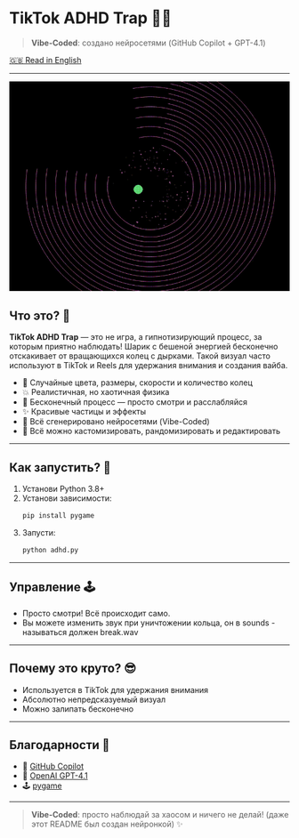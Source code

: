 # TikTok ADHD Trap 🎯✨

> **Vibe-Coded**: создано нейросетями (GitHub Copilot + GPT-4.1)

[🇬🇧 Read in English](README_en.md)

---

![demo](demo.gif)

## Что это? 🤔

**TikTok ADHD Trap** — это не игра, а гипнотизирующий процесс, за которым приятно наблюдать! Шарик с бешеной энергией бесконечно отскакивает от вращающихся колец с дырками. Такой визуал часто используют в TikTok и Reels для удержания внимания и создания вайба.

- 🎨 Случайные цвета, размеры, скорости и количество колец
- 💥 Реалистичная, но хаотичная физика
- 🔄 Бесконечный процесс — просто смотри и расслабляйся
- ✨ Красивые частицы и эффекты
- 🤖 Всё сгенерировано нейросетями (Vibe-Coded)
- 🎨 Всё можно кастомизировать, рандомизировать и редактировать

---

## Как запустить? 🚀

1. Установи Python 3.8+
2. Установи зависимости:
   ```bash
   pip install pygame
   ```
3. Запусти:
   ```bash
   python adhd.py
   ```

---

## Управление 🕹️

- Просто смотри! Всё происходит само.
- Вы можете изменить звук при уничтожении кольца, он в sounds - называться должен break.wav

---

## Почему это круто? 😎

- Используется в TikTok для удержания внимания
- Абсолютно непредсказуемый визуал
- Можно залипать бесконечно

---

## Благодарности 🙏

- 🤖 [GitHub Copilot](https://github.com/features/copilot)
- 🤖 [OpenAI GPT-4.1](https://openai.com/research/gpt-4)
- 🕹️ [pygame](https://www.pygame.org/)

---

> **Vibe-Coded**: просто наблюдай за хаосом и ничего не делай! (даже этот README был создан нейронкой) ✨
